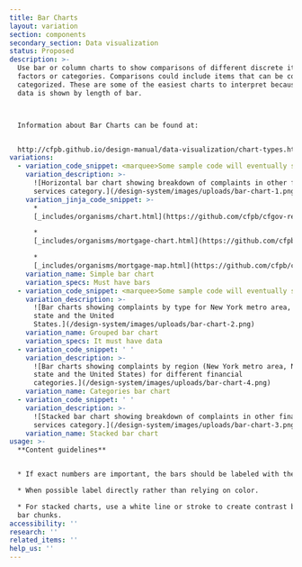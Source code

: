 ```yaml
---
title: Bar Charts
layout: variation
section: components
secondary_section: Data visualization
status: Proposed
description: >-
  Use bar or column charts to show comparisons of different discrete items,
  factors or categories. Comparisons could include items that can be counted and
  categorized. These are some of the easiest charts to interpret because the
  data is shown by length of bar.



  Information about Bar Charts can be found at:


  http://cfpb.github.io/design-manual/data-visualization/chart-types.html#bar-or-column-charts
variations:
  - variation_code_snippet: <marquee>Some sample code will eventually show up here.</marquee>
    variation_description: >-
      ![Horizontal bar chart showing breakdown of complaints in other financial
      services category.](/design-system/images/uploads/bar-chart-1.png)
    variation_jinja_code_snippet: >-
      *
      [_includes/organisms/chart.html](https://github.com/cfpb/cfgov-refresh/blob/master/cfgov/jinja2/v1/_includes/organisms/chart.html)

      *
      [_includes/organisms/mortgage-chart.html](https://github.com/cfpb/cfgov-refresh/blob/master/cfgov/jinja2/v1/_includes/organisms/mortgage-chart.html)

      *
      [_includes/organisms/mortgage-map.html](https://github.com/cfpb/cfgov-refresh/blob/master/cfgov/jinja2/v1/_includes/organisms/mortgage-map.html)
    variation_name: Simple bar chart
    variation_specs: Must have bars
  - variation_code_snippet: <marquee>Some sample code will eventually show up here.</marquee>
    variation_description: >-
      ![Bar charts showing complaints by type for New York metro area, New York
      state and the United
      States.](/design-system/images/uploads/bar-chart-2.png)
    variation_name: Grouped bar chart
    variation_specs: It must have data
  - variation_code_snippet: ' '
    variation_description: >-
      ![Bar charts showing complaints by region (New York metro area, New York
      state and the United States) for different financial
      categories.](/design-system/images/uploads/bar-chart-4.png)
    variation_name: Categories bar chart
  - variation_code_snippet: ' '
    variation_description: >-
      ![Stacked bar chart showing breakdown of complaints in other financial
      services category.](/design-system/images/uploads/bar-chart-3.png)
    variation_name: Stacked bar chart
usage: >-
  **Content guidelines**


  * If exact numbers are important, the bars should be labeled with the value.

  * When possible label directly rather than relying on color.

  * For stacked charts, use a white line or stroke to create contrast between
  bar chunks.
accessibility: ''
research: ''
related_items: ''
help_us: ''
---
```

